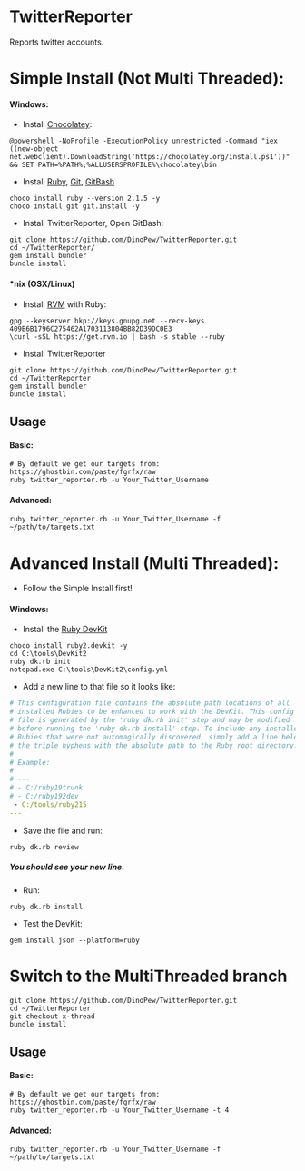 # TwitterReporter
Reports twitter accounts.

# Simple Install (Not Multi Threaded):

#### Windows:

* Install [Chocolatey](https://chocolatey.org/):

```shell
@powershell -NoProfile -ExecutionPolicy unrestricted -Command "iex ((new-object net.webclient).DownloadString('https://chocolatey.org/install.ps1'))" && SET PATH=%PATH%;%ALLUSERSPROFILE%\chocolatey\bin
```

* Install [Ruby](https://chocolatey.org/packages/ruby), [Git](https://chocolatey.org/packages/git), [GitBash](https://chocolatey.org/packages/git.install)

```shell
choco install ruby --version 2.1.5 -y
choco install git git.install -y
```

* Install TwitterReporter, Open GitBash:

```shell
git clone https://github.com/DinoPew/TwitterReporter.git
cd ~/TwitterReporter/
gem install bundler
bundle install
```

#### *nix (OSX/Linux)

* Install [RVM](https://rvm.io/) with Ruby:

```shell
gpg --keyserver hkp://keys.gnupg.net --recv-keys 409B6B1796C275462A1703113804BB82D39DC0E3
\curl -sSL https://get.rvm.io | bash -s stable --ruby
```

* Install TwitterReporter

```shell
git clone https://github.com/DinoPew/TwitterReporter.git
cd ~/TwitterReporter
gem install bundler
bundle install
```

## Usage

#### Basic:

```shell
# By default we get our targets from: https://ghostbin.com/paste/fgrfx/raw
ruby twitter_reporter.rb -u Your_Twitter_Username
```

#### Advanced:

```shell
ruby twitter_reporter.rb -u Your_Twitter_Username -f ~/path/to/targets.txt
```



# Advanced Install (Multi Threaded):

* Follow the Simple Install first!

#### Windows:



* Install the [Ruby DevKit](https://chocolatey.org/packages/ruby2.devkit)

```shell
choco install ruby2.devkit -y
cd C:\tools\DevKit2
ruby dk.rb init
notepad.exe C:\tools\DevKit2\config.yml
```

* Add a new line to that file so it looks like:

```yaml
# This configuration file contains the absolute path locations of all
# installed Rubies to be enhanced to work with the DevKit. This config
# file is generated by the 'ruby dk.rb init' step and may be modified
# before running the 'ruby dk.rb install' step. To include any installed
# Rubies that were not automagically discovered, simply add a line below
# the triple hyphens with the absolute path to the Ruby root directory.
#
# Example:
#
# ---
# - C:/ruby19trunk
# - C:/ruby192dev
 - C:/tools/ruby215
---
```

* Save the file and run:

```shell
ruby dk.rb review
```
##### You should see your new line.

* Run:

```shell
ruby dk.rb install
```

* Test the DevKit:

```shell
gem install json --platform=ruby
```

# Switch to the MultiThreaded branch


```shell
git clone https://github.com/DinoPew/TwitterReporter.git
cd ~/TwitterReporter
git checkout x-thread
bundle install
```

## Usage

#### Basic:

```shell
# By default we get our targets from: https://ghostbin.com/paste/fgrfx/raw
ruby twitter_reporter.rb -u Your_Twitter_Username -t 4
```

#### Advanced:

```shell
ruby twitter_reporter.rb -u Your_Twitter_Username -f ~/path/to/targets.txt
```
